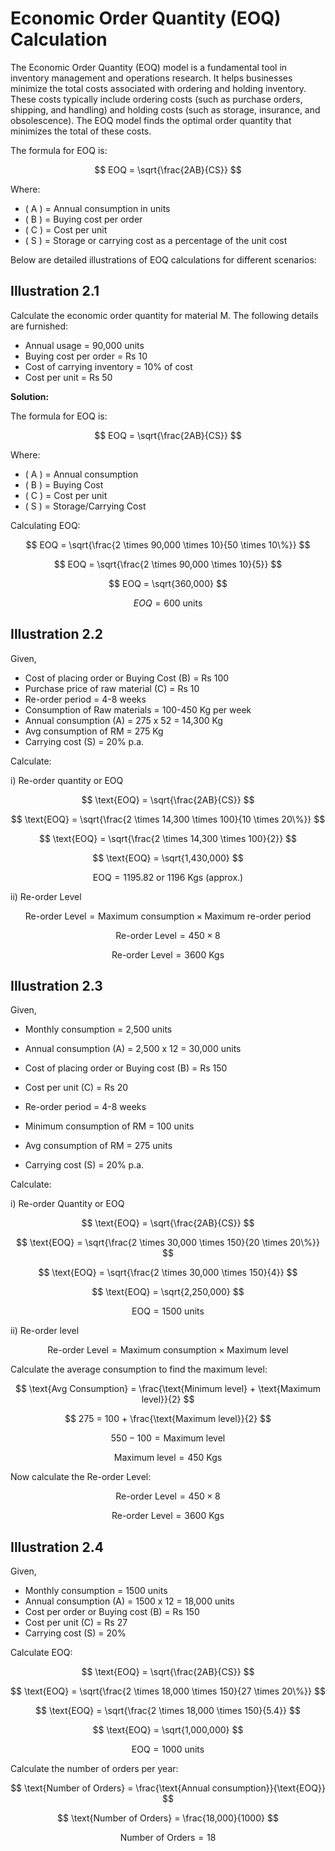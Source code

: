 # Economic Order Quantity (EOQ) Calculation

The Economic Order Quantity (EOQ) model is a fundamental tool in inventory management and operations research. It helps businesses minimize the total costs associated with ordering and holding inventory. These costs typically include ordering costs (such as purchase orders, shipping, and handling) and holding costs (such as storage, insurance, and obsolescence). The EOQ model finds the optimal order quantity that minimizes the total of these costs.

The formula for EOQ is:

$$
EOQ = \sqrt{\frac{2AB}{CS}}
$$

Where:
- \( A \) = Annual consumption in units
- \( B \) = Buying cost per order
- \( C \) = Cost per unit
- \( S \) = Storage or carrying cost as a percentage of the unit cost

Below are detailed illustrations of EOQ calculations for different scenarios:

## Illustration 2.1

Calculate the economic order quantity for material M. The following details are furnished:

- Annual usage = 90,000 units
- Buying cost per order = Rs 10
- Cost of carrying inventory = 10% of cost
- Cost per unit = Rs 50

**Solution:**

The formula for EOQ is:

$$
EOQ = \sqrt{\frac{2AB}{CS}}
$$

Where:

- \( A \) = Annual consumption
- \( B \) = Buying Cost
- \( C \) = Cost per unit
- \( S \) = Storage/Carrying Cost

Calculating EOQ:

$$
EOQ = \sqrt{\frac{2 \times 90,000 \times 10}{50 \times 10\%}}
$$

$$
EOQ = \sqrt{\frac{2 \times 90,000 \times 10}{5}}
$$

$$
EOQ = \sqrt{360,000}
$$

$$
EOQ = 600 \text{ units}
$$

## Illustration 2.2

Given,

- Cost of placing order or Buying Cost (B) = Rs 100
- Purchase price of raw material (C) = Rs 10
- Re-order period = 4-8 weeks
- Consumption of Raw materials = 100-450 Kg per week
- Annual consumption (A) = 275 x 52 = 14,300 Kg
- Avg consumption of RM = 275 Kg
- Carrying cost (S) = 20% p.a.

Calculate:

i) Re-order quantity or EOQ

$$
\text{EOQ} = \sqrt{\frac{2AB}{CS}}
$$

$$
\text{EOQ} = \sqrt{\frac{2 \times 14,300 \times 100}{10 \times 20\%}}
$$

$$
\text{EOQ} = \sqrt{\frac{2 \times 14,300 \times 100}{2}}
$$

$$
\text{EOQ} = \sqrt{1,430,000}
$$

$$
\text{EOQ} = 1195.82 \text{ or } 1196 \text{ Kgs (approx.)}
$$

ii) Re-order Level

$$
\text{Re-order Level} = \text{Maximum consumption} \times \text{Maximum re-order period}
$$

$$
\text{Re-order Level} = 450 \times 8
$$

$$
\text{Re-order Level} = 3600 \text{ Kgs}
$$

## Illustration 2.3

Given,

- Monthly consumption = 2,500 units
- Annual consumption (A) = 2,500 x 12 = 30,000 units
- Cost of placing order or Buying cost (B) = Rs 150


- Cost per unit (C) = Rs 20
- Re-order period = 4-8 weeks
- Minimum consumption of RM = 100 units
- Avg consumption of RM = 275 units
- Carrying cost (S) = 20% p.a.

Calculate:

i) Re-order Quantity or EOQ

$$
\text{EOQ} = \sqrt{\frac{2AB}{CS}}
$$

$$
\text{EOQ} = \sqrt{\frac{2 \times 30,000 \times 150}{20 \times 20\%}}
$$

$$
\text{EOQ} = \sqrt{\frac{2 \times 30,000 \times 150}{4}}
$$

$$
\text{EOQ} = \sqrt{2,250,000}
$$

$$
\text{EOQ} = 1500 \text{ units}
$$

ii) Re-order level

$$
\text{Re-order Level} = \text{Maximum consumption} \times \text{Maximum level}
$$

Calculate the average consumption to find the maximum level:

$$
\text{Avg Consumption} = \frac{\text{Minimum level} + \text{Maximum level}}{2}
$$

$$
275 = 100 + \frac{\text{Maximum level}}{2}
$$

$$
550 - 100 = \text{Maximum level}
$$

$$
\text{Maximum level} = 450 \text{ Kgs}
$$

Now calculate the Re-order Level:

$$
\text{Re-order Level} = 450 \times 8
$$

$$
\text{Re-order Level} = 3600 \text{ Kgs}
$$

## Illustration 2.4

Given,

- Monthly consumption = 1500 units
- Annual consumption (A) = 1500 x 12 = 18,000 units
- Cost per order or Buying cost (B) = Rs 150
- Cost per unit (C) = Rs 27
- Carrying cost (S) = 20%

Calculate EOQ:

$$
\text{EOQ} = \sqrt{\frac{2AB}{CS}}
$$

$$
\text{EOQ} = \sqrt{\frac{2 \times 18,000 \times 150}{27 \times 20\%}}
$$

$$
\text{EOQ} = \sqrt{\frac{2 \times 18,000 \times 150}{5.4}}
$$

$$
\text{EOQ} = \sqrt{1,000,000}
$$

$$
\text{EOQ} = 1000 \text{ units}
$$

Calculate the number of orders per year:

$$
\text{Number of Orders} = \frac{\text{Annual consumption}}{\text{EOQ}}
$$

$$
\text{Number of Orders} = \frac{18,000}{1000}
$$

$$
\text{Number of Orders} = 18
$$
